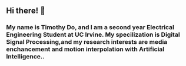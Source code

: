## Hi there! 👋
### My name is Timothy Do, and I am a second year Electrical Engineering Student at UC Irvine. My specilization is Digital Signal Processing,and my research interests are media enchancement and motion interpolation with Artificial Intelligence..

<!--
**dotimothy/dotimothy** is a ✨ _special_ ✨ repository because its `README.md` (this file) appears on your GitHub profile.

Here are some ideas to get you started:

- 🔭 I’m currently working on ...
- 🌱 I’m currently learning ...
- 👯 I’m looking to collaborate on ...
- 🤔 I’m looking for help with ...
- 💬 Ask me about ...
- 📫 How to reach me: ...
- 😄 Pronouns: ...
- ⚡ Fun fact: ...
-->
